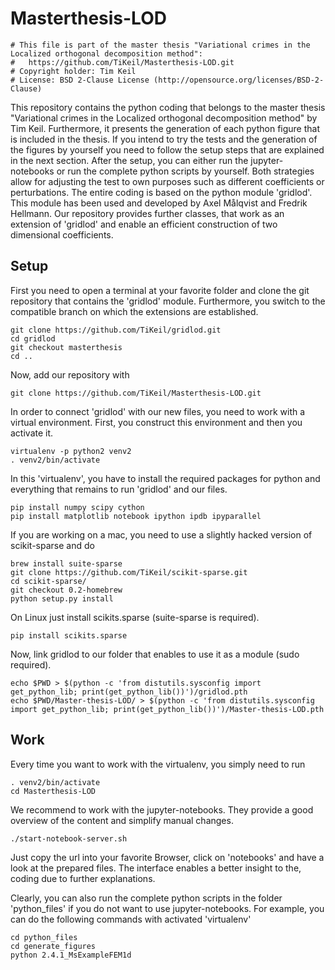 # Masterthesis-LOD

```
# This file is part of the master thesis "Variational crimes in the Localized orthogonal decomposition method":
#   https://github.com/TiKeil/Masterthesis-LOD.git
# Copyright holder: Tim Keil 
# License: BSD 2-Clause License (http://opensource.org/licenses/BSD-2-Clause)
```

This repository contains the python coding that belongs to the master thesis "Variational crimes in the Localized orthogonal decomposition method" by Tim Keil. Furthermore, it presents the generation of each python figure that is included in the thesis. If you intend to try the tests and the generation of the figures by yourself you need to follow the setup steps that are explained in the next section. After the setup, you can either run the jupyter-notebooks or run the complete python scripts by yourself. Both strategies allow for adjusting the test to own purposes such as different coefficients or perturbations.
The entire coding is based on the python module 'gridlod'. This module has been used and developed by Axel Målqvist and Fredrik Hellmann. Our repository provides further classes, that work as an extension of 'gridlod' and enable an efficient construction of two dimensional coefficients. 

## Setup

First you need to open a terminal at your favorite folder and clone the git repository that contains the 'gridlod' module. Furthermore, you switch to the compatible branch on which the extensions are established.

```
git clone https://github.com/TiKeil/gridlod.git
cd gridlod
git checkout masterthesis
cd ..
```

Now, add our repository with
``` 
git clone https://github.com/TiKeil/Masterthesis-LOD.git
```

In order to connect 'gridlod' with our new files, you need to work with a virtual environment. First, you construct this environment and then you activate it.

```
virtualenv -p python2 venv2
. venv2/bin/activate
```

In this 'virtualenv', you have to install the required packages for python and everything that remains to run 'gridlod' and our files. 

```
pip install numpy scipy cython 
pip install matplotlib notebook ipython ipdb ipyparallel
```

If you are working on a mac, you need to use a slightly hacked version of scikit-sparse and do

```
brew install suite-sparse
git clone https://github.com/TiKeil/scikit-sparse.git
cd scikit-sparse/
git checkout 0.2-homebrew
python setup.py install
```

On Linux just install scikits.sparse (suite-sparse is required).

```
pip install scikits.sparse
```

Now, link gridlod to our folder that enables to use it as a module (sudo required).

```
echo $PWD > $(python -c 'from distutils.sysconfig import get_python_lib; print(get_python_lib())')/gridlod.pth
echo $PWD/Master-thesis-LOD/ > $(python -c 'from distutils.sysconfig import get_python_lib; print(get_python_lib())')/Master-thesis-LOD.pth
```

## Work

Every time you want to work with the virtualenv, you simply need to run 

```
. venv2/bin/activate
cd Masterthesis-LOD
```

We recommend to work with the jupyter-notebooks. They provide a good overview of the content and simplify manual changes.  

```
./start-notebook-server.sh
```

Just copy the url into your favorite Browser, click on 'notebooks' and have a look at the prepared files. The interface enables a better insight to the, coding due to further explanations.

Clearly, you can also run the complete python scripts in the folder 'python_files' if you do not want to use jupyter-notebooks. For example, you can do the following commands with activated 'virtualenv'

```
cd python_files
cd generate_figures
python 2.4.1_MsExampleFEM1d
```
